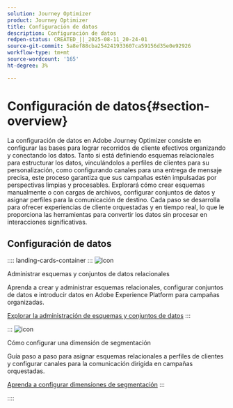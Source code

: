 ```yaml
---
solution: Journey Optimizer
product: Journey Optimizer
title: Configuración de datos
description: Configuración de datos
redpen-status: CREATED_||_2025-08-11_20-24-01
source-git-commit: 5a8ef88cba254241933607ca59156d35e0e92926
workflow-type: tm+mt
source-wordcount: '165'
ht-degree: 3%

---
```



# Configuración de datos{#section-overview}

La configuración de datos en Adobe Journey Optimizer consiste en configurar las bases para lograr recorridos de cliente efectivos organizando y conectando los datos. Tanto si está definiendo esquemas relacionales para estructurar los datos, vinculándolos a perfiles de clientes para su personalización, como configurando canales para una entrega de mensaje precisa, este proceso garantiza que sus campañas estén impulsadas por perspectivas limpias y procesables. Explorará cómo crear esquemas manualmente o con cargas de archivos, configurar conjuntos de datos y asignar perfiles para la comunicación de destino. Cada paso se desarrolla para ofrecer experiencias de cliente orquestadas y en tiempo real, lo que le proporciona las herramientas para convertir los datos sin procesar en interacciones significativas.

## Configuración de datos

:::: landing-cards-container
:::
![icon](https://cdn.experienceleague.adobe.com/icons/gear.svg)

Administrar esquemas y conjuntos de datos relacionales

Aprenda a crear y administrar esquemas relacionales, configurar conjuntos de datos e introducir datos en Adobe Experience Platform para campañas organizadas.

[Explorar la administración de esquemas y conjuntos de datos](schemas-datasets-landing-page.md)
:::

:::
![icon](https://cdn.experienceleague.adobe.com/icons/bullseye.svg)

Cómo configurar una dimensión de segmentación

Guía paso a paso para asignar esquemas relacionales a perfiles de clientes y configurar canales para la comunicación dirigida en campañas orquestadas.

[Aprenda a configurar dimensiones de segmentación](../using/orchestrated/target-dimension.md)
:::

::::
